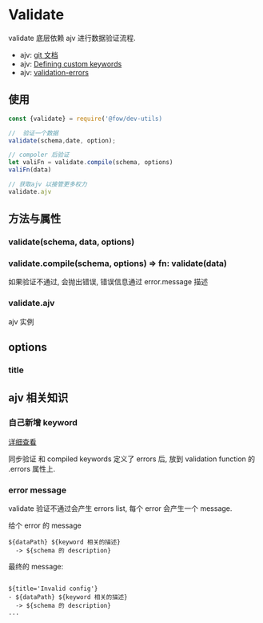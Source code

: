 # Validate

validate 底层依赖 ajv 进行数据验证流程.

- ajv: [git 文档](https://github.com/epoberezkin/ajv#defining-custom-keywords)
- ajv: [Defining custom keywords](https://github.com/epoberezkin/ajv/blob/master/CUSTOM.md)
- ajv: [validation-errors](https://github.com/epoberezkin/ajv#validation-errors)

## 使用

```js
const {validate} = require('@fow/dev-utils)

//  验证一个数据
validate(schema,date, option);

// compoler 后验证
let valiFn = validate.compile(schema, options) 
valiFn(data)

// 获取ajv 以接管更多权力
validate.ajv

```

## 方法与属性

### validate(schema, data, options)


### validate.compile(schema, options) => fn: validate(data)

如果验证不通过, 会抛出错误, 错误信息通过 error.message 描述

### validate.ajv

ajv 实例

## options

### title


## ajv 相关知识


### 自己新增 keyword

[详细查看](/dev-utils/validate/KEYWORD.md)

同步验证 和 compiled keywords 定义了 errors 后, 放到 validation function 的 .errors 属性上.



### error message

validate 验证不通过会产生 errors list, 每个 error 会产生一个 message.


给个 error 的 message
```
${dataPath} ${keyword 相关的描述}
  -> ${schema 的 description}
```

最终的 message:

```

${title='Invalid config'}
- ${dataPath} ${keyword 相关的描述}
  -> ${schema 的 description}
...

```

